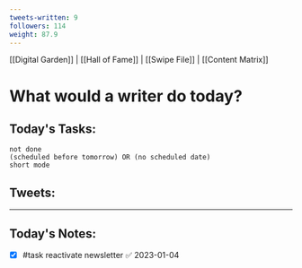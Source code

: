 ```yaml
---
tweets-written: 9
followers: 114
weight: 87.9
---
```

[[Digital Garden]] | [[Hall of Fame]] | [[Swipe File]] | [[Content Matrix]]

# What would a writer do today?

## Today's Tasks:
```tasks
not done
(scheduled before tomorrow) OR (no scheduled date)
short mode
```

## Tweets:


---
## Today's Notes:

- [x] #task reactivate newsletter ✅ 2023-01-04
